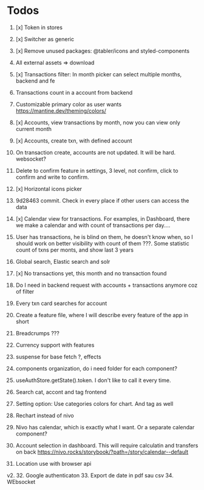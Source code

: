 # Todos
1. [x] Token in stores
2. [x] Switcher as generic
3. [x] Remove unused packages: @tabler/icons and styled-components
4. All external assets => download
5. [x] Transactions filter: In month picker can select multiple months, backend and fe
6. Transactions count in a account from backend
7. Customizable primary color as user wants https://mantine.dev/theming/colors/
8. [x] Accounts, view transactions by month, now you can view only current month
9. [x] Accounts, create txn, with defined account
10. On transaction create, accounts are not updated. It will be hard. websocket?
11. Delete to confirm feature in settings, 3 level, not confirm, click to confirm and write to confirm.
12. [x] Horizontal icons picker
13. 9d28463 commit. Check in every place if other users can access the data
14. [x] Calendar view for transactions. For examples, in Dashboard, there we make a calendar and with count of transactions per day....
15. User has transactions, he is blind on them, he doesn't know when, so I should work on better visibility with count of them ???. Some statistic count of txns per monts, and show last 3 years
16. Global search, Elastic search and solr
17. [x] No transactions yet, this month and no transaction found
18. Do I need in backend request with accounts + transactions anymore coz of filter
19. Every txn card searches for account
20. Create a feature file, where I will describe every feature of the app in short
21. Breadcrumps ???
22. Currency support with features
23. suspense for base fetch ?, effects
24. components organization, do i need folder for each component?
25. useAuthStore.getState().token. I don't like to call it every time.
26. Search cat, accont and tag frontend
27. Setting option: Use categories colors for chart. And tag as well
28. Rechart instead of nivo
29. Nivo has calendar, which is exactly what I want. Or a separate calendar component?
30. Account selection in dashboard. This will require calculatin and transfers on back
https://nivo.rocks/storybook/?path=/story/calendar--default

31. Location use with browser api

v2.
32. Google authenticaton
33. Export de date in pdf sau csv
34. WEbsocket